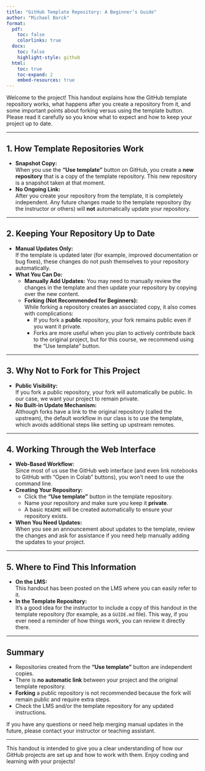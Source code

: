 ```yaml
---
title: "GitHub Template Repository: A Beginner’s Guide"
author: "Michael Borck"
format: 
  pdf:
    toc: false
    colorlinks: true
  docx:
    toc: false
    highlight-style: github
  html:
    toc: true
    toc-expand: 2
    embed-resources: true
---
```


Welcome to the project! This handout explains how the GitHub template repository works, what happens after you create a repository from it, and some important points about forking versus using the template button. Please read it carefully so you know what to expect and how to keep your project up to date.

---

## 1. How Template Repositories Work

- **Snapshot Copy:**  
  When you use the **“Use template”** button on GitHub, you create a **new repository** that is a copy of the template repository. This new repository is a snapshot taken at that moment.  
- **No Ongoing Link:**  
  After you create your repository from the template, it is completely independent. Any future changes made to the template repository (by the instructor or others) will **not** automatically update your repository.

---

## 2. Keeping Your Repository Up to Date

- **Manual Updates Only:**  
  If the template is updated later (for example, improved documentation or bug fixes), these changes do not push themselves to your repository automatically.
- **What You Can Do:**  
  - **Manually Add Updates:** You may need to manually review the changes in the template and then update your repository by copying over the new content.
  - **Forking (Not Recommended for Beginners):**  
    While forking a repository creates an associated copy, it also comes with complications:  
      - If you fork a **public** repository, your fork remains public even if you want it private.
      - Forks are more useful when you plan to actively contribute back to the original project, but for this course, we recommend using the “Use template” button.

---

## 3. Why Not to Fork for This Project

- **Public Visibility:**  
  If you fork a public repository, your fork will automatically be public. In our case, we want your project to remain private.
- **No Built-in Update Mechanism:**  
  Although forks have a link to the original repository (called the upstream), the default workflow in our class is to use the template, which avoids additional steps like setting up upstream remotes.

---

## 4. Working Through the Web Interface

- **Web-Based Workflow:**  
  Since most of us use the GitHub web interface (and even link notebooks to GitHub with “Open in Colab” buttons), you won’t need to use the command line.
- **Creating Your Repository:**  
  - Click the **“Use template”** button in the template repository.
  - Name your repository and make sure you keep it **private**.
  - A basic `README` will be created automatically to ensure your repository exists.
- **When You Need Updates:**  
  When you see an announcement about updates to the template, review the changes and ask for assistance if you need help manually adding the updates to your project.

---

## 5. Where to Find This Information

- **On the LMS:**  
  This handout has been posted on the LMS where you can easily refer to it.
- **In the Template Repository:**  
  It’s a good idea for the instructor to include a copy of this handout in the template repository (for example, as a `GUIDE.md` file). This way, if you ever need a reminder of how things work, you can review it directly there.

---

## Summary

- Repositories created from the **“Use template”** button are independent copies.  
- There is **no automatic link** between your project and the original template repository.
- **Forking** a public repository is not recommended because the fork will remain public and require extra steps.
- Check the LMS and/or the template repository for any updated instructions.

If you have any questions or need help merging manual updates in the future, please contact your instructor or teaching assistant.

---

This handout is intended to give you a clear understanding of how our GitHub projects are set up and how to work with them. Enjoy coding and learning with your projects!